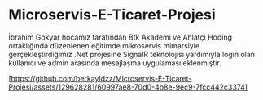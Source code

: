 # Microservis-E-Ticaret-Projesi

İbrahim Gökyar hocamız tarafından Btk Akademi ve Ahlatçı Hoding ortaklığında düzenlenen eğitimde mikroservis mimarsiyle gerçekleştirdiğimiz .Net projesine SignalR teknolojisi yardımıyla login olan kullanıcı ve admin arasında mesajlaşma uygulaması eklenmiştir.



[https://github.com/berkayldzz/Microservis-E-Ticaret-Projesi/assets/129628281/60997ae8-70d0-4b8e-9ec9-7fcc442c3374]


